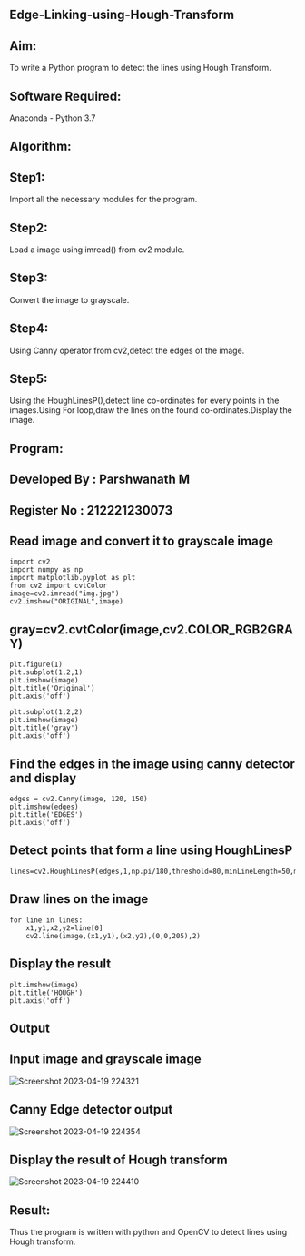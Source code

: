 ## Edge-Linking-using-Hough-Transform
## Aim:
To write a Python program to detect the lines using Hough Transform.

## Software Required:
Anaconda - Python 3.7

## Algorithm:
## Step1:
Import all the necessary modules for the program.

## Step2:
Load a image using imread() from cv2 module.

## Step3:
Convert the image to grayscale.

## Step4:
Using Canny operator from cv2,detect the edges of the image.

## Step5:
Using the HoughLinesP(),detect line co-ordinates for every points in the images.Using For loop,draw the lines on the found co-ordinates.Display the image.


## Program:
## Developed By : Parshwanath M
## Register No : 212221230073
## Read image and convert it to grayscale image
```
import cv2
import numpy as np
import matplotlib.pyplot as plt
from cv2 import cvtColor
image=cv2.imread("img.jpg")
cv2.imshow("ORIGINAL",image)
```
## gray=cv2.cvtColor(image,cv2.COLOR_RGB2GRAY)
```
plt.figure(1)
plt.subplot(1,2,1)
plt.imshow(image)
plt.title('Original')
plt.axis('off')

plt.subplot(1,2,2)
plt.imshow(image)
plt.title('gray')
plt.axis('off')
```

## Find the edges in the image using canny detector and display
```
edges = cv2.Canny(image, 120, 150)
plt.imshow(edges)
plt.title('EDGES')
plt.axis('off')
```
## Detect points that form a line using HoughLinesP
```
lines=cv2.HoughLinesP(edges,1,np.pi/180,threshold=80,minLineLength=50,maxLineGap=250)
```

## Draw lines on the image
```
for line in lines:
    x1,y1,x2,y2=line[0]
    cv2.line(image,(x1,y1),(x2,y2),(0,0,205),2)
```
## Display the result
```
plt.imshow(image)
plt.title('HOUGH')
plt.axis('off')
```

## Output

## Input image and grayscale image
![Screenshot 2023-04-19 224321](https://user-images.githubusercontent.com/95388047/233150879-ecff496b-e1e0-4e68-8ea9-7e571cf6814f.jpg)
## Canny Edge detector output
![Screenshot 2023-04-19 224354](https://user-images.githubusercontent.com/95388047/233150902-f006f3f4-4cc4-43f7-ac7e-418ef0531e29.jpg)
## Display the result of Hough transform
![Screenshot 2023-04-19 224410](https://user-images.githubusercontent.com/95388047/233150973-3a4ce041-b9dc-4cf8-9fe9-d0ca6ca09eb3.jpg)


## Result:
Thus the program is written with python and OpenCV to detect lines using Hough transform. 
